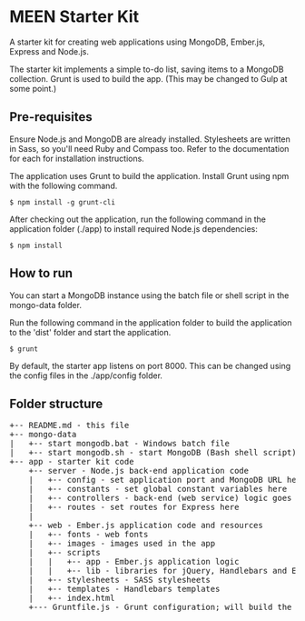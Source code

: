 MEEN Starter Kit
================

A starter kit for creating web applications using MongoDB, Ember.js, Express and Node.js.

The starter kit implements a simple to-do list, saving items to a MongoDB collection. Grunt is used to build the app. (This may be changed to Gulp at some point.)

Pre-requisites
--------------

Ensure Node.js and MongoDB are already installed. Stylesheets are written in Sass, so you'll need Ruby and Compass too. Refer to the documentation for each for installation instructions.

The application uses Grunt to build the application. Install Grunt using npm with the following command.

```
$ npm install -g grunt-cli
```

After checking out the application, run the following command in the application folder (./app) to install required Node.js dependencies:

```
$ npm install
```

How to run
----------

You can start a MongoDB instance using the batch file or shell script in the mongo-data folder.

Run the following command in the application folder to build the application to the 'dist' folder and start the application.

```
$ grunt
```

By default, the starter app listens on port 8000. This can be changed using the config files in the ./app/config folder. 


Folder structure
----------------
<pre>
+-- README.md - this file
+-- mongo-data
|   +-- start mongodb.bat - Windows batch file
|   +-- start mongodb.sh - start MongoDB (Bash shell script)
+-- app - starter kit code
    +-- server - Node.js back-end application code
    |   +-- config - set application port and MongoDB URL here
    |   +-- constants - set global constant variables here
    |   +-- controllers - back-end (web service) logic goes here
    |   +-- routes - set routes for Express here
    |
    +-- web - Ember.js application code and resources
    |   +-- fonts - web fonts
    |   +-- images - images used in the app
    |   +-- scripts
    |   |   +-- app - Ember.js application logic
    |   |   +-- lib - libraries for jQuery, Handlebars and Ember.js
    |   +-- stylesheets - SASS stylesheets
    |   +-- templates - Handlebars templates
    |   +-- index.html 
    +--- Gruntfile.js - Grunt configuration; will build the app to the 'dist' folder
</pre>